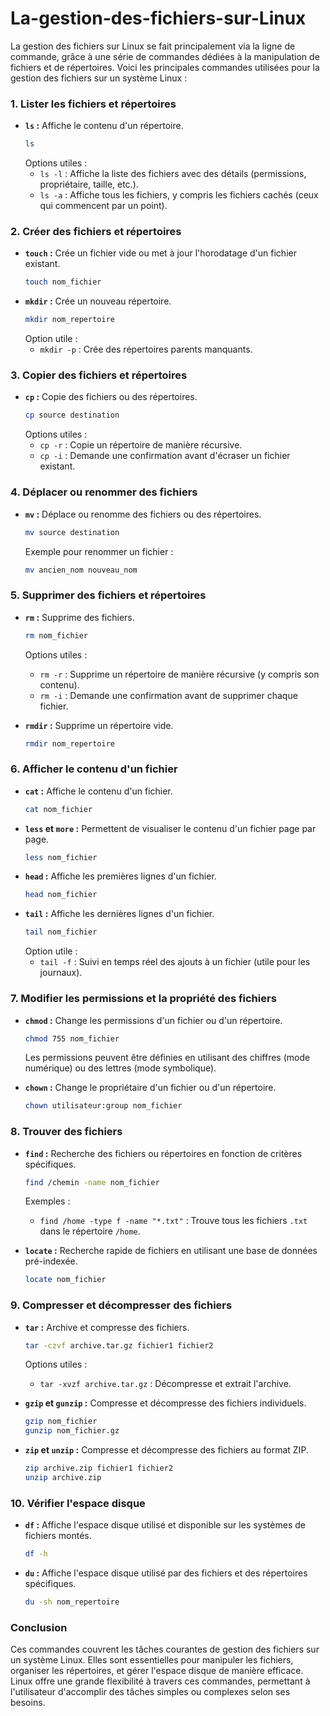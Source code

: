 # La-gestion-des-fichiers-sur-Linux


La gestion des fichiers sur Linux se fait principalement via la ligne de commande, grâce à une série de commandes dédiées à la manipulation de fichiers et de répertoires. Voici les principales commandes utilisées pour la gestion des fichiers sur un système Linux :

### 1. **Lister les fichiers et répertoires**
   - **`ls` :** Affiche le contenu d'un répertoire.
     ```bash
     ls
     ```
     Options utiles :
     - `ls -l` : Affiche la liste des fichiers avec des détails (permissions, propriétaire, taille, etc.).
     - `ls -a` : Affiche tous les fichiers, y compris les fichiers cachés (ceux qui commencent par un point).

### 2. **Créer des fichiers et répertoires**
   - **`touch` :** Crée un fichier vide ou met à jour l'horodatage d'un fichier existant.
     ```bash
     touch nom_fichier
     ```
   - **`mkdir` :** Crée un nouveau répertoire.
     ```bash
     mkdir nom_repertoire
     ```
     Option utile :
     - `mkdir -p` : Crée des répertoires parents manquants.

### 3. **Copier des fichiers et répertoires**
   - **`cp` :** Copie des fichiers ou des répertoires.
     ```bash
     cp source destination
     ```
     Options utiles :
     - `cp -r` : Copie un répertoire de manière récursive.
     - `cp -i` : Demande une confirmation avant d'écraser un fichier existant.

### 4. **Déplacer ou renommer des fichiers**
   - **`mv` :** Déplace ou renomme des fichiers ou des répertoires.
     ```bash
     mv source destination
     ```
     Exemple pour renommer un fichier :
     ```bash
     mv ancien_nom nouveau_nom
     ```

### 5. **Supprimer des fichiers et répertoires**
   - **`rm` :** Supprime des fichiers.
     ```bash
     rm nom_fichier
     ```
     Options utiles :
     - `rm -r` : Supprime un répertoire de manière récursive (y compris son contenu).
     - `rm -i` : Demande une confirmation avant de supprimer chaque fichier.

   - **`rmdir` :** Supprime un répertoire vide.
     ```bash
     rmdir nom_repertoire
     ```

### 6. **Afficher le contenu d'un fichier**
   - **`cat` :** Affiche le contenu d'un fichier.
     ```bash
     cat nom_fichier
     ```
   - **`less` et `more` :** Permettent de visualiser le contenu d'un fichier page par page.
     ```bash
     less nom_fichier
     ```
   - **`head` :** Affiche les premières lignes d'un fichier.
     ```bash
     head nom_fichier
     ```
   - **`tail` :** Affiche les dernières lignes d'un fichier.
     ```bash
     tail nom_fichier
     ```
     Option utile :
     - `tail -f` : Suivi en temps réel des ajouts à un fichier (utile pour les journaux).

### 7. **Modifier les permissions et la propriété des fichiers**
   - **`chmod` :** Change les permissions d'un fichier ou d'un répertoire.
     ```bash
     chmod 755 nom_fichier
     ```
     Les permissions peuvent être définies en utilisant des chiffres (mode numérique) ou des lettres (mode symbolique).

   - **`chown` :** Change le propriétaire d'un fichier ou d'un répertoire.
     ```bash
     chown utilisateur:group nom_fichier
     ```

### 8. **Trouver des fichiers**
   - **`find` :** Recherche des fichiers ou répertoires en fonction de critères spécifiques.
     ```bash
     find /chemin -name nom_fichier
     ```
     Exemples :
     - `find /home -type f -name "*.txt"` : Trouve tous les fichiers `.txt` dans le répertoire `/home`.

   - **`locate` :** Recherche rapide de fichiers en utilisant une base de données pré-indexée.
     ```bash
     locate nom_fichier
     ```

### 9. **Compresser et décompresser des fichiers**
   - **`tar` :** Archive et compresse des fichiers.
     ```bash
     tar -czvf archive.tar.gz fichier1 fichier2
     ```
     Options utiles :
     - `tar -xvzf archive.tar.gz` : Décompresse et extrait l'archive.

   - **`gzip` et `gunzip` :** Compresse et décompresse des fichiers individuels.
     ```bash
     gzip nom_fichier
     gunzip nom_fichier.gz
     ```

   - **`zip` et `unzip` :** Compresse et décompresse des fichiers au format ZIP.
     ```bash
     zip archive.zip fichier1 fichier2
     unzip archive.zip
     ```

### 10. **Vérifier l'espace disque**
   - **`df` :** Affiche l'espace disque utilisé et disponible sur les systèmes de fichiers montés.
     ```bash
     df -h
     ```
   - **`du` :** Affiche l'espace disque utilisé par des fichiers et des répertoires spécifiques.
     ```bash
     du -sh nom_repertoire
     ```

### Conclusion

Ces commandes couvrent les tâches courantes de gestion des fichiers sur un système Linux. Elles sont essentielles pour manipuler les fichiers, organiser les répertoires, et gérer l'espace disque de manière efficace. Linux offre une grande flexibilité à travers ces commandes, permettant à l'utilisateur d'accomplir des tâches simples ou complexes selon ses besoins.


 
